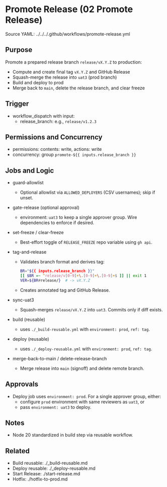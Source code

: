# Promote Release (02 Promote Release)

Source YAML: ../../../.github/workflows/promote-release.yml

## Purpose
Promote a prepared release branch `release/vX.Y.Z` to production:
- Compute and create final tag `vX.Y.Z` and GitHub Release
- Squash-merge the release into `uat3` (prod branch)
- Build and deploy to prod
- Merge back to `main`, delete the release branch, and clear freeze

## Trigger
- workflow_dispatch with input:
  - release_branch: e.g., `release/v1.2.3`

## Permissions and Concurrency
- permissions: contents: write, actions: write
- concurrency: group `promote-${{ inputs.release_branch }}`

## Jobs and Logic
- guard-allowlist
  - Optional allowlist via `ALLOWED_DEPLOYERS` (CSV usernames); skip if unset.

- gate-release (optional approval)
  - environment: `uat3` to keep a single approver group. Wire dependencies to enforce if desired.

- set-freeze / clear-freeze
  - Best-effort toggle of `RELEASE_FREEZE` repo variable using `gh api`.

- tag-and-release
  - Validates branch format and derives tag:
    ```bash
    BR="${{ inputs.release_branch }}"
    [[ $BR =~ ^release/v[0-9]+\.[0-9]+\.[0-9]+$ ]] || exit 1
    VER=${BR#release/}  # -> vX.Y.Z
    ```
  - Creates annotated tag and GitHub Release.

- sync-uat3
  - Squash-merges `release/vX.Y.Z` into `uat3`. Commits only if diff exists.

- build (reusable)
  - uses `./_build-reusable.yml` with `environment: prod`, `ref: tag`.

- deploy (reusable)
  - uses `./_deploy-reusable.yml` with `environment: prod`, `ref: tag`.

- merge-back-to-main / delete-release-branch
  - Merge release into `main` (signoff) and delete remote branch.

## Approvals
- Deploy job uses `environment: prod`. For a single approver group, either:
  - configure `prod` environment with same reviewers as `uat3`, or
  - pass `environment: uat3` to deploy.

## Notes
- Node 20 standardized in build step via reusable workflow.

## Related
- Build reusable: ./_build-reusable.md
- Deploy reusable: ./_deploy-reusable.md
- Start Release: ./start-release.md
- Hotfix: ./hotfix-to-prod.md
